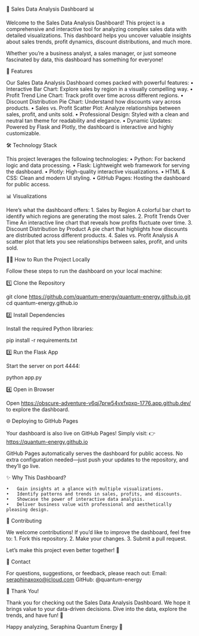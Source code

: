 🎉 Sales Data Analysis Dashboard 📊

Welcome to the Sales Data Analysis Dashboard! This project is a comprehensive and interactive tool for analyzing complex sales data with detailed visualizations. This dashboard helps you uncover valuable insights about sales trends, profit dynamics, discount distributions, and much more.

Whether you’re a business analyst, a sales manager, or just someone fascinated by data, this dashboard has something for everyone!

🚀 Features

Our Sales Data Analysis Dashboard comes packed with powerful features:
	•	Interactive Bar Chart: Explore sales by region in a visually compelling way.
	•	Profit Trend Line Chart: Track profit over time across different regions.
	•	Discount Distribution Pie Chart: Understand how discounts vary across products.
	•	Sales vs. Profit Scatter Plot: Analyze relationships between sales, profit, and units sold.
	•	Professional Design: Styled with a clean and neutral tan theme for readability and elegance.
	•	Dynamic Updates: Powered by Flask and Plotly, the dashboard is interactive and highly customizable.

🛠️ Technology Stack

This project leverages the following technologies:
	•	Python: For backend logic and data processing.
	•	Flask: Lightweight web framework for serving the dashboard.
	•	Plotly: High-quality interactive visualizations.
	•	HTML & CSS: Clean and modern UI styling.
	•	GitHub Pages: Hosting the dashboard for public access.

📊 Visualizations

Here’s what the dashboard offers:
	1.	Sales by Region
A colorful bar chart to identify which regions are generating the most sales.
	2.	Profit Trends Over Time
An interactive line chart that reveals how profits fluctuate over time.
	3.	Discount Distribution by Product
A pie chart that highlights how discounts are distributed across different products.
	4.	Sales vs. Profit Analysis
A scatter plot that lets you see relationships between sales, profit, and units sold.

🧑‍💻 How to Run the Project Locally

Follow these steps to run the dashboard on your local machine:

1️⃣ Clone the Repository

git clone https://github.com/quantum-energy/quantum-energy.github.io.git
cd quantum-energy.github.io

2️⃣ Install Dependencies

Install the required Python libraries:

pip install -r requirements.txt

3️⃣ Run the Flask App

Start the server on port 4444:

python app.py

4️⃣ Open in Browser

Open https://obscure-adventure-v6qj7prw54vxfxpxp-1776.app.github.dev/ to explore the dashboard.

🌐 Deploying to GitHub Pages

Your dashboard is also live on GitHub Pages! Simply visit:
👉 https://quantum-energy.github.io

GitHub Pages automatically serves the dashboard for public access. No extra configuration needed—just push your updates to the repository, and they’ll go live.

✨ Why This Dashboard?

	•	Gain insights at a glance with multiple visualizations.
	•	Identify patterns and trends in sales, profits, and discounts.
	•	Showcase the power of interactive data analysis.
	•	Deliver business value with professional and aesthetically pleasing design.

🤝 Contributing

We welcome contributions! If you’d like to improve the dashboard, feel free to:
	1.	Fork this repository.
	2.	Make your changes.
	3.	Submit a pull request.

Let’s make this project even better together! 💪

📧 Contact

For questions, suggestions, or feedback, please reach out:
Email: seraphinaxoxo@icloud.com
GitHub: @quantum-energy

🎉 Thank You!

Thank you for checking out the Sales Data Analysis Dashboard. We hope it brings value to your data-driven decisions. Dive into the data, explore the trends, and have fun! 🚀

Happy analyzing,
Seraphina
Quantum Energy 🌟
